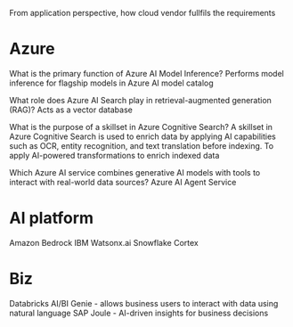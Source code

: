 From application perspective, how cloud vendor fullfils the requirements



# Azure
What is the primary function of Azure AI Model Inference?
Performs model inference for flagship models in Azure AI model catalog


What role does Azure AI Search play in retrieval-augmented generation (RAG)?
Acts as a vector database


What is the purpose of a skillset in Azure Cognitive Search?
A skillset in Azure Cognitive Search is used to enrich data by applying AI capabilities such as OCR, entity recognition, and text translation before indexing.
To apply AI-powered transformations to enrich indexed data



Which Azure AI service combines generative AI models with tools to interact with real-world data sources?
Azure AI Agent Service



# AI platform
Amazon Bedrock
IBM Watsonx.ai
Snowflake Cortex


# Biz
Databricks AI/BI Genie - allows business users to interact with data using natural language
SAP Joule - AI-driven insights for business decisions





